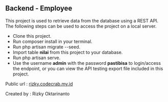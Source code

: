 ## Backend - Employee

This project is used to retrieve data from the database using a REST API. The following steps can be used to access the project on a local server.

- Clone this project.
- Run composer install in your terminal.
- Run php artisan migrate --seed.
- Import table **nilai** from this project to your database.
- Run php artisan serve.
- Use the username **admin** with the password **pastibisa** to login/access the endpoint, or you can view the API testing export file included in this project.

Public url : [rizky.codecrab.my.id](rizky.codecrab.my.id)

Created by : Rizky Oktarinanto
